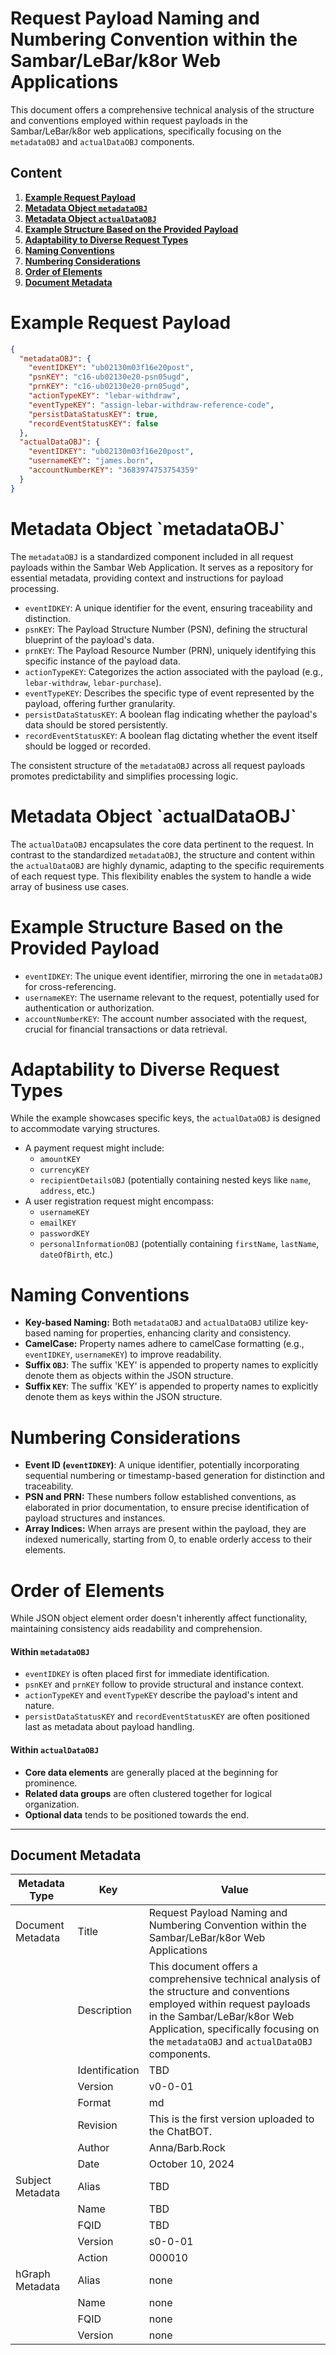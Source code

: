 # Request Payload Naming and Numbering Convention within the Sambar/LeBar/k8or Web Applications

This document offers a comprehensive technical analysis of the structure and conventions employed within request payloads in the Sambar/LeBar/k8or web applications, specifically focusing on the `metadataOBJ` and `actualDataOBJ` components.

## Content

1. **[Example Request Payload](#Example-Request-Payload)**
2. **[Metadata Object `metadataOBJ`](#Metadata-Object-metadataOBJ)**
3. **[Metadata Object `actualDataOBJ`](#Metadata-Object-actualDataOBJ)**
4. **[Example Structure Based on the Provided Payload](#Example-Structure-Based-on-the-Provided-Payload)**
5. **[Adaptability to Diverse Request Types](#Adaptability-to-Diverse-Request-Types)**
6. **[Naming Conventions](#Naming-Conventions)**
7. **[Numbering Considerations](#Numbering-Considerations)**
8. **[Order of Elements](#Order-of-Elements)**
9. **[Document Metadata](#Document-Metadata)**

<h1 id="Example-Request-Payload">Example Request Payload</h1>

```json
{
  "metadataOBJ": {
    "eventIDKEY": "ub02130m03f16e20post",
    "psnKEY": "c16-ub02130e20-psn05ugd",
    "prnKEY": "c16-ub02130e20-prn05ugd",
    "actionTypeKEY": "lebar-withdraw",
    "eventTypeKEY": "assign-lebar-withdraw-reference-code",
    "persistDataStatusKEY": true,
    "recordEventStatusKEY": false
  },
  "actualDataOBJ": { 
    "eventIDKEY": "ub02130m03f16e20post",
    "usernameKEY": "james.born",
    "accountNumberKEY": "3683974753754359"
  }
}
```

<h1 id="Metadata-Object-metadataOBJ">Metadata Object `metadataOBJ`</h1>

The `metadataOBJ` is a standardized component included in all request payloads within the Sambar Web Application. It serves as a repository for essential metadata, providing context and instructions for payload processing.

- `eventIDKEY`: A unique identifier for the event, ensuring traceability and distinction.
- `psnKEY`: The Payload Structure Number (PSN), defining the structural blueprint of the payload's data.
- `prnKEY`: The Payload Resource Number (PRN), uniquely identifying this specific instance of the payload data.
- `actionTypeKEY`: Categorizes the action associated with the payload (e.g., `lebar-withdraw`, `lebar-purchase`).
- `eventTypeKEY`: Describes the specific type of event represented by the payload, offering further granularity.
- `persistDataStatusKEY`: A boolean flag indicating whether the payload's data should be stored persistently.
- `recordEventStatusKEY`: A boolean flag dictating whether the event itself should be logged or recorded.

The consistent structure of the `metadataOBJ` across all request payloads promotes predictability and simplifies processing logic.

<h1 id="Metadata-Object-actualDataOBJ">Metadata Object `actualDataOBJ`</h1>

The `actualDataOBJ` encapsulates the core data pertinent to the request. In contrast to the standardized `metadataOBJ`, the structure and content within the `actualDataOBJ` are highly dynamic, adapting to the specific requirements of each request type. This flexibility enables the system to handle a wide array of business use cases.

<h1 id="Example-Structure-Based-on-the-Provided-Payload">Example Structure Based on the Provided Payload</h1>

- `eventIDKEY`: The unique event identifier, mirroring the one in `metadataOBJ` for cross-referencing.
- `usernameKEY`: The username relevant to the request, potentially used for authentication or authorization.
- `accountNumberKEY`: The account number associated with the request, crucial for financial transactions or data retrieval.

<h1 id="Adaptability-to-Diverse-Request-Types">Adaptability to Diverse Request Types</h1>

While the example showcases specific keys, the `actualDataOBJ` is designed to accommodate varying structures.

- A payment request might include:
  - `amountKEY`
  - `currencyKEY`
  - `recipientDetailsOBJ` (potentially containing nested keys like `name`, `address`, etc.)
- A user registration request might encompass:
  - `usernameKEY`
  - `emailKEY`
  - `passwordKEY`
  - `personalInformationOBJ` (potentially containing `firstName`, `lastName`, `dateOfBirth`, etc.)

<h1 id="Naming-Conventions">Naming Conventions</h1>

- **Key-based Naming:** Both `metadataOBJ` and `actualDataOBJ` utilize key-based naming for properties, enhancing clarity and consistency.
- **CamelCase:** Property names adhere to camelCase formatting (e.g., `eventIDKEY`, `usernameKEY`) to improve readability.
- **Suffix `OBJ`**: The suffix 'KEY' is appended to property names to explicitly denote them as objects within the JSON structure.
- **Suffix `KEY`**: The suffix 'KEY' is appended to property names to explicitly denote them as keys within the JSON structure.

<h1 id="Numbering-Considerations">Numbering Considerations</h1>

- **Event ID (`eventIDKEY`)**: A unique identifier, potentially incorporating sequential numbering or timestamp-based generation for distinction and traceability.
- **PSN and PRN:** These numbers follow established conventions, as elaborated in prior documentation, to ensure precise identification of payload structures and instances.
- **Array Indices:** When arrays are present within the payload, they are indexed numerically, starting from 0, to enable orderly access to their elements.

<h1 id="Order-of-Elements">Order of Elements</h1>

While JSON object element order doesn't inherently affect functionality, maintaining consistency aids readability and comprehension.

#### Within `metadataOBJ`

- `eventIDKEY` is often placed first for immediate identification.
- `psnKEY` and `prnKEY` follow to provide structural and instance context.
- `actionTypeKEY` and `eventTypeKEY` describe the payload's intent and nature.
- `persistDataStatusKEY` and `recordEventStatusKEY` are often positioned last as metadata about payload handling.

#### Within `actualDataOBJ`

- **Core data elements** are generally placed at the beginning for prominence.
- **Related data groups** are often clustered together for logical organization.
- **Optional data** tends to be positioned towards the end.

---

<h2 id="Document-Metadata">Document Metadata</h2>

| Metadata Type | Key | Value |
|---|---|---|
| Document Metadata | Title | Request Payload Naming and Numbering Convention within the Sambar/LeBar/k8or Web Applications |
| | Description | This document offers a comprehensive technical analysis of the structure and conventions employed within request payloads in the Sambar/LeBar/k8or Web Application, specifically focusing on the `metadataOBJ` and `actualDataOBJ` components. |
| | Identification | TBD | |
| | Version | v0-0-01 | |
| | Format | md | |
| | Revision | This is the first version uploaded to the ChatBOT. |
| | Author | Anna/Barb.Rock |
| | Date | October 10, 2024 |
| Subject Metadata | Alias | TBD |
| |  Name | TBD |
| |  FQID | TBD |
| |  Version | s0-0-01 |
| |  Action | 000010 |
| hGraph Metadata | Alias | none |
| |  Name | none |
| |  FQID | none |
| |  Version | none |